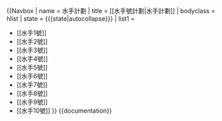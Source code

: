 {{Navbox
| name = 水手計劃
| title = [[水手號計劃|水手計劃]]
| bodyclass = hlist
| state = {{{state|autocollapse}}}
| list1   =
* [[水手1號]]
* [[水手2號]]
* [[水手3號]]
* [[水手4號]]
* [[水手5號]]
* [[水手6號]]
* [[水手7號]]
* [[水手8號]]
* [[水手9號]]
* [[水手10號]]
}}<noinclude>
{{documentation}}
</noinclude>
